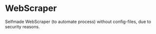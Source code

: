 # WebScraper

Selfmade WebScraper (to automate process) without config-files, due to security reasons.
